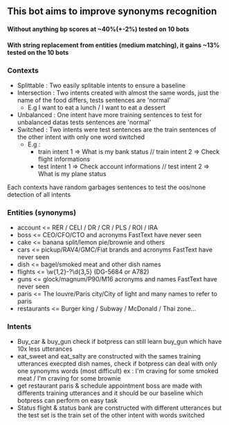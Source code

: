 ## This bot aims to improve synonyms recognition

#### Without anything bp scores at ~40%(+-2%) tested on 10 bots

#### With string replacement from entities (medium matching), it gains ~13% tested on the 10 bots

### Contexts

- Splittable : Two easily splitable intents to ensure a baseline
- Intersection : Two intents created with almost the same words, just the name of the food differs, tests sentences are 'normal'
  - E.g I want to eat a lunch / I want to eat a dessert
- Unbalanced : One intent have more training sentences to test for unbalanced datas tests sentences are 'normal'
- Switched : Two intents were test sentences are the train sentences of the other intent with only one word switched
  - E.g :
    - train intent 1 => What is my bank status // train intent 2 => Check flight informations
    - test intent 1 => Check account informations // test intent 2 => What is my plane status

Each contexts have random garbages sentences to test the oos/none detection of all intents

### Entities (synonyms)

- account <= RER / CELI / DR / CR / PLS / ROI / IRA
- boss <= CEO/CFO/CTO and acronyms FastText have never seen
- cake <= banana split/lemon pie/brownie and others
- cars <= pickup/RAV4/GMC/Fiat brands and acronyms FastText have never seen
- dish <= bagel/smoked meat and other dish names
- flights <= \w{1,2}-?\d{3,5} (DG-5684 or A782)
- guns <= glock/magnum/P90/M16 acronyms and names FastText have never seen
- paris <= The louvre/Paris city/City of light and many names to refer to paris
- restaurants <= Burger king / Subway / McDonald / Thai zone...

### Intents

- <unbalanced> Buy_car & buy_gun check if botpress can still learn buy_gun which have 10x less utterances
- <Intersection> eat_sweet and eat_salty are constructed with the sames training utterances execpted dish names, check if botpress can deal with only one synonyms words (most difficult) ex : I'm craving for some smoked meat / I'm craving for some brownie
- <Splittable> get restaurant paris & schedule appointment boss are made with differents training utterances and it should be our baseline which botpress can perform on easy task
- <Switched> Status flight & status bank are constructed with different utterances but the test set is the train set of the other intent with words switched
